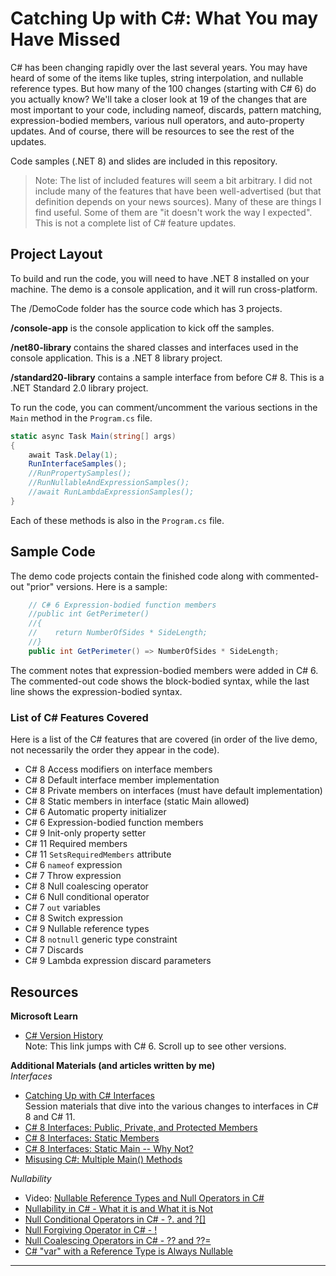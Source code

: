 # Catching Up with C#: What You may Have Missed
C# has been changing rapidly over the last several years. You may have heard of some of the items like tuples, string interpolation, and nullable reference types. But how many of the 100 changes (starting with C# 6) do you actually know? We'll take a closer look at 19 of the changes that are most important to your code, including nameof, discards, pattern matching, expression-bodied members, various null operators, and auto-property updates. And of course, there will be resources to see the rest of the updates.  

Code samples (.NET 8) and slides are included in this repository.  

> Note: The list of included features will seem a bit arbitrary. I did not include many of the features that have been well-advertised (but that definition depends on your news sources). Many of these are things I find useful. Some of them are "it doesn't work the way I expected". This is not a complete list of C# feature updates.  

## Project Layout
To build and run the code, you will need to have .NET 8 installed on your machine. The demo is a console application, and it will run cross-platform.  

The /DemoCode folder has the source code which has 3 projects.

**/console-app** is the console application to kick off the samples.  

**/net80-library** contains the shared classes and interfaces used in the console application. This is a .NET 8 library project.  

**/standard20-library** contains a sample interface from before C# 8. This is a .NET Standard 2.0 library project.  

To run the code, you can comment/uncomment the various sections in the ```Main``` method in the ```Program.cs``` file.  

```csharp
static async Task Main(string[] args)
{
    await Task.Delay(1);
    RunInterfaceSamples();
    //RunPropertySamples();
    //RunNullableAndExpressionSamples();
    //await RunLambdaExpressionSamples();
}
```

Each of these methods is also in the ```Program.cs``` file.  

## Sample Code
The demo code projects contain the finished code along with commented-out "prior" versions. Here is a sample:  

```csharp
    // C# 6 Expression-bodied function members
    //public int GetPerimeter()
    //{
    //    return NumberOfSides * SideLength;
    //}
    public int GetPerimeter() => NumberOfSides * SideLength;
```

The comment notes that expression-bodied members were added in C# 6. The commented-out code shows the block-bodied syntax, while the last line shows the expression-bodied syntax.  

### List of C# Features Covered  
Here is a list of the C# features that are covered (in order of the live demo, not necessarily the order they appear in the code).  

* C# 8 Access modifiers on interface members  
* C# 8 Default interface member implementation  
* C# 8 Private members on interfaces (must have default implementation)  
* C# 8 Static members in interface (static Main allowed)  
* C# 6 Automatic property initializer  
* C# 6 Expression-bodied function members  
* C# 9 Init-only property setter  
* C# 11 Required members  
* C# 11 ```SetsRequiredMembers``` attribute  
* C# 6 ```nameof``` expression  
* C# 7 Throw expression  
* C# 8 Null coalescing operator  
* C# 6 Null conditional operator  
* C# 7 ```out``` variables  
* C# 8 Switch expression  
* C# 9 Nullable reference types  
* C# 8 ```notnull``` generic type constraint  
* C# 7 Discards  
* C# 9 Lambda expression discard parameters

## Resources  

**Microsoft Learn**  
* [C# Version History](https://learn.microsoft.com/en-us/dotnet/csharp/whats-new/csharp-version-history#c-version-60)  
Note: This link jumps with C# 6. Scroll up to see other versions.

**Additional Materials (and articles written by me)**  
*Interfaces*  
* [Catching Up with C# Interfaces](https://github.com/jeremybytes/csharp11-interfaces)  
Session materials that dive into the various changes to interfaces in C# 8 and C# 11.  
* [C# 8 Interfaces: Public, Private, and Protected Members](https://jeremybytes.blogspot.com/2019/11/c-8-interfaces-public-private-and.html)  
* [C# 8 Interfaces: Static Members](https://jeremybytes.blogspot.com/2019/12/c-8-interfaces-static-members.html)  
* [C# 8 Interfaces: Static Main -- Why Not?](https://jeremybytes.blogspot.com/2019/12/c-8-interfaces-static-main-why-not.html)  
* [Misusing C#: Multiple Main() Methods](https://jeremybytes.blogspot.com/2020/06/misusing-c-multiple-main-methods.html)  

*Nullability*  
* Video: [Nullable Reference Types and Null Operators in C#](https://www.youtube.com/watch?v=xRxcfSyMD6Y)  
* [Nullability in C# - What it is and What it is Not](https://jeremybytes.blogspot.com/2022/07/nullability-in-c-what-it-is-and-what-it.html)  
* [Null Conditional Operators in C# - ?. and ?[]](https://jeremybytes.blogspot.com/2022/07/null-conditional-operators-in-c-and.html)  
* [Null Forgiving Operator in C# - !](https://jeremybytes.blogspot.com/2022/07/null-forgiving-operator-in-c.html)  
* [Null Coalescing Operators in C# - ?? and ??=](https://jeremybytes.blogspot.com/2022/07/null-coalescing-operators-in-c-and.html)  
* [C# "var" with a Reference Type is Always Nullable](https://jeremybytes.blogspot.com/2023/02/c-var-with-reference-types-is-always.html)  

---